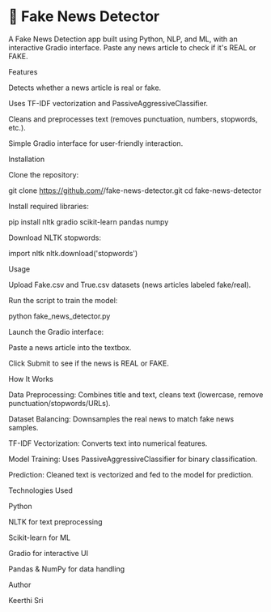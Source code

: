# 📰 Fake News Detector

A Fake News Detection app built using Python, NLP, and ML, with an interactive Gradio interface. Paste any news article to check if it's REAL or FAKE.

Features

Detects whether a news article is real or fake.

Uses TF-IDF vectorization and PassiveAggressiveClassifier.

Cleans and preprocesses text (removes punctuation, numbers, stopwords, etc.).

Simple Gradio interface for user-friendly interaction.

Installation

Clone the repository:

git clone https://github.com/<your-username>/fake-news-detector.git
cd fake-news-detector


Install required libraries:

pip install nltk gradio scikit-learn pandas numpy


Download NLTK stopwords:

import nltk
nltk.download('stopwords')

Usage

Upload Fake.csv and True.csv datasets (news articles labeled fake/real).

Run the script to train the model:

python fake_news_detector.py


Launch the Gradio interface:

Paste a news article into the textbox.

Click Submit to see if the news is REAL or FAKE.

How It Works

Data Preprocessing: Combines title and text, cleans text (lowercase, remove punctuation/stopwords/URLs).

Dataset Balancing: Downsamples the real news to match fake news samples.

TF-IDF Vectorization: Converts text into numerical features.

Model Training: Uses PassiveAggressiveClassifier for binary classification.

Prediction: Cleaned text is vectorized and fed to the model for prediction.

Technologies Used

Python

NLTK
 for text preprocessing

Scikit-learn
 for ML

Gradio
 for interactive UI

Pandas & NumPy
 for data handling

Author

Keerthi Sri
